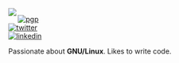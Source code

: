 <img align="left" src="https://orhun.dev/img/crow.png">

[![pgp](https://img.shields.io/badge/pgp-0xF1572921791E9010-313131?style=flat-square&labelColor=313131&color=313131)](https://github.com/orhun.gpg)   
[![twitter](https://img.shields.io/badge/-@jvsc1-313131?style=flat-square&labelColor=313131&logo=twitter&logoColor=white&color=313131)](https://twitter.com/orhunp_)  
[![linkedin](https://img.shields.io/badge/-@jvsc1-313131?style=flat-square&labelColor=313131&logo=LinkedIn&logoColor=white&color=313131)](https://www.linkedin.com/in/orhunp/)  

Passionate about **GNU/Linux**. Likes to write code.
